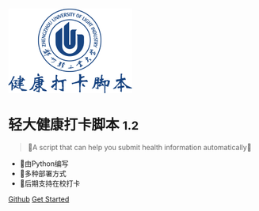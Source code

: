 ![logo](./images/logo2.png)

# 轻大健康打卡脚本 <small>1.2</small>

> 🎉A script that can help you submit health information automatically🎉

- 🎨由Python编写
- 🍔多种部署方式
- 👏后期支持在校打卡

[Github](https://github.com/billionray/ZZULI-COVID-healthreport)
[Get Started](#helloworld)

